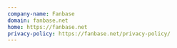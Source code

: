```yaml
---
company-name: Fanbase
domain: fanbase.net
home: https://fanbase.net
privacy-policy: https://fanbase.net/privacy-policy/
---
```




